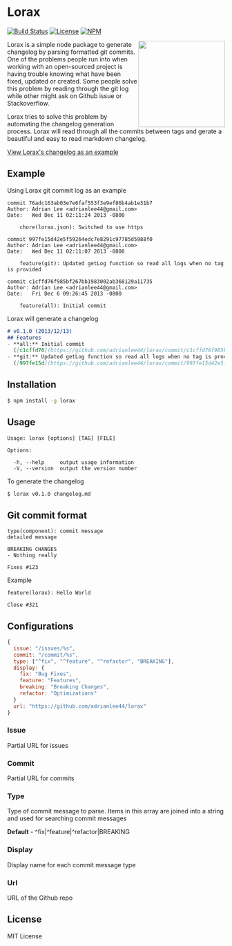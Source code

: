 Lorax
===
[![Build Status](https://img.shields.io/travis/adrianlee44/lorax/master.svg?style=flat-square)](https://travis-ci.org/adrianlee44/lorax)
[![License](https://img.shields.io/badge/license-MIT-orange.svg?style=flat-square)](https://github.com/adrianlee44/lorax/blob/master/LICENSE-MIT)
[![NPM](https://img.shields.io/npm/v/lorax.svg?style=flat-square)](https://www.npmjs.org/package/lorax)

<img align="right" height="200" src="http://4.bp.blogspot.com/-nIhDGmiP2Vc/T1MD0BbiWxI/AAAAAAAABeQ/3DMn5DYC3YY/s1600/lorax1.png">

Lorax is a simple node package to generate changelog by parsing formatted git commits. One of the problems people run into when working with an open-sourced project is having trouble knowing what have been fixed, updated or created. Some people solve this problem by reading through the git log while other might ask on Github issue or Stackoverflow.

Lorax tries to solve this problem by automating the changelog generation process. Lorax will read through all the commits between tags and gerate a beautiful and easy to read markdown changelog.

[View Lorax's changelog as an example](https://github.com/adrianlee44/lorax/blob/master/changelog.md)

## Example
Using Lorax git commit log as an example

```
commit 76adc163ab03e7e6faf553f3e9ef86b4ab1e31b7
Author: Adrian Lee <adrianlee44@gmail.com>
Date:   Wed Dec 11 02:11:24 2013 -0800

    chore(lorax.json): Switched to use https

commit 997fe15d42e5f59264edc7e8291c97785d5988f0
Author: Adrian Lee <adrianlee44@gmail.com>
Date:   Wed Dec 11 02:11:07 2013 -0800

    feature(git): Updated getLog function so read all logs when no tag is provided

commit c1cffd76f985bf267bb1983002ab368129a11735
Author: Adrian Lee <adrianlee44@gmail.com>
Date:   Fri Dec 6 09:26:45 2013 -0800

    feature(all): Initial commit
```

Lorax will generate a changelog
```markdown
# v0.1.0 (2013/12/13)
## Features
- **all:** Initial commit
  ([c1cffd76](https://github.com/adrianlee44/lorax/commit/c1cffd76f985bf267bb1983002ab368129a11735))
- **git:** Updated getLog function so read all logs when no tag is provided
  ([997fe15d](https://github.com/adrianlee44/lorax/commit/997fe15d42e5f59264edc7e8291c97785d5988f0))
```

## Installation
```bash
$ npm install -g lorax
```

## Usage

```
Usage: lorax [options] [TAG] [FILE]

Options:

  -h, --help     output usage information
  -V, --version  output the version number
```

To generate the changelog
```bash
$ lorax v0.1.0 changelog.md
```

## Git commit format
```
type(component): commit message
detailed message

BREAKING CHANGES
- Nothing really

Fixes #123
```

Example
```
feature(lorax): Hello World

Close #321
```

## Configurations
```js
{
  issue: "/issues/%s",
  commit: "/commit/%s",
  type: ["^fix", "^feature", "^refactor", "BREAKING"],
  display: {
    fix: "Bug Fixes",
    feature: "Features",
    breaking: "Breaking Changes",
    refactor: "Optimizations"
  }
  url: "https://github.com/adrianlee44/lorax"
}
```
### Issue
Partial URL for issues

### Commit
Partial URL for commits

### Type
Type of commit message to parse. Items in this array are joined into a string and used for searching commit messages

**Default** - ^fix|^feature|^refactor|BREAKING

### Display
Display name for each commit message type

### Url
URL of the Github repo

## License

MIT License
